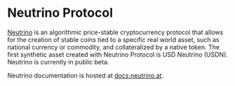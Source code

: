 # Neutrino Protocol
[Neutrino](https://beta.neutrino.at) is an algorithmic price-stable cryptocurrency protocol that allows for the creation of stable coins tied to a specific real world asset, such as national currency or commodity, and collateralized by a native token. The first synthetic asset created with Neutrino Protocol is USD Neutrino (USDN). Neutrino is currently in public beta. 

Neutrino documentation is hosted at [docs.neutrino.at](https://docs.neutrino.at).
